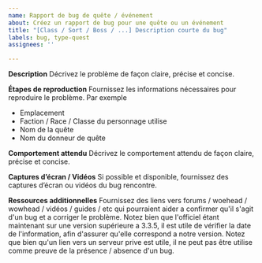 ```yaml
---
name: Rapport de bug de quête / événement
about: Créez un rapport de bug pour une quête ou un événement
title: "[Class / Sort / Boss / ...] Description courte du bug"
labels: bug, type-quest
assignees: ''

---
```


**Description**
Décrivez le problème de façon claire, précise et concise.

**Étapes de reproduction**
Fournissez les informations nécessaires pour reproduire le problème. Par exemple
- Emplacement
- Faction / Race / Classe du personnage utilise
- Nom de la quête
- Nom du donneur de quête

**Comportement attendu**
Décrivez le comportement attendu de façon claire, précise et concise.

**Captures d’écran / Vidéos**
Si possible et disponible, fournissez des captures d’écran ou vidéos du bug rencontre.

**Ressources additionnelles**
Fournissez des liens vers forums / woehead / wowhead / vidéos / guides / etc qui pourraient aider a confirmer qu'il s'agit d'un bug et a corriger le problème. Notez bien que l'officiel étant maintenant sur une version supérieure a 3.3.5, il est utile de vérifier la date de l'information, afin d'assurer qu'elle correspond a notre version. Notez que bien qu'un lien vers un serveur prive est utile, il ne peut pas être utilise comme preuve de la présence / absence d'un bug.
